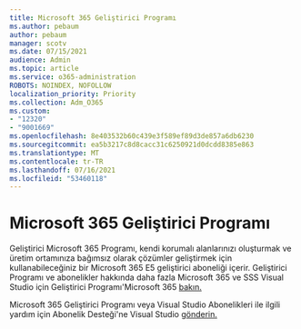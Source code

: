 ```yaml
---
title: Microsoft 365 Geliştirici Programı
ms.author: pebaum
author: pebaum
manager: scotv
ms.date: 07/15/2021
audience: Admin
ms.topic: article
ms.service: o365-administration
ROBOTS: NOINDEX, NOFOLLOW
localization_priority: Priority
ms.collection: Adm_O365
ms.custom:
- "12320"
- "9001669"
ms.openlocfilehash: 8e403532b60c439e3f589ef89d3de857a6db6230
ms.sourcegitcommit: ea5b3217c8d8cacc31c6250921d0dcdd8385e863
ms.translationtype: MT
ms.contentlocale: tr-TR
ms.lasthandoff: 07/16/2021
ms.locfileid: "53460118"
---
```

# <a name="microsoft-365-developer-program"></a>Microsoft 365 Geliştirici Programı

Geliştirici Microsoft 365 Programı, kendi korumalı alanlarınızı oluşturmak ve üretim ortamınıza bağımsız olarak çözümler geliştirmek için kullanabileceğiniz bir Microsoft 365 E5 geliştirici aboneliği içerir. Geliştirici Programı ve abonelikler hakkında daha fazla Microsoft 365 ve SSS Visual Studio için Geliştirici Programı'Microsoft 365 [bakın.](/office/developer-program/microsoft-365-developer-program)

Microsoft 365 Geliştirici Programı veya Visual Studio Abonelikleri ile ilgili yardım için Abonelik Desteği'ne Visual Studio [gönderin.](https://visualstudio.microsoft.com/subscriptions/support/)
